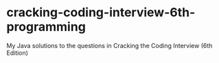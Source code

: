 # cracking-coding-interview-6th-programming

My Java solutions to the questions in Cracking the Coding Interview (6th Edition)
